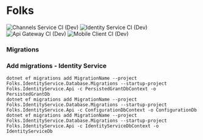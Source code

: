 # Folks
![Channels Service CI (Dev)](https://github.com/v-demyanov/Folks/actions/workflows/ChannelsServiceDevCI.yml/badge.svg?branch=main)
![Identity Service CI (Dev)](https://github.com/v-demyanov/Folks/actions/workflows/IdentityServiceDevCI.yml/badge.svg?branch=main)
![Api Gateway CI (Dev)](https://github.com/v-demyanov/Folks/actions/workflows/ApiGatewayDevCI.yml/badge.svg?branch=main)
![Mobile Client CI (Dev)](https://github.com/v-demyanov/Folks/actions/workflows/MobileClientDevCI.yml/badge.svg?branch=main)

### Migrations
### Add migrations - Identity Service
```
dotnet ef migrations add MigrationName --project Folks.IdentityService.Database.Migrations --startup-project Folks.IdentityService.Api -c PersistedGrantDbContext -o PersistedGrantDb
dotnet ef migrations add MigrationName --project Folks.IdentityService.Database.Migrations --startup-project Folks.IdentityService.Api -c ConfigurationDbContext -o ConfigurationDb
dotnet ef migrations add MigrationName --project Folks.IdentityService.Database.Migrations --startup-project Folks.IdentityService.Api -c IdentityServiceDbContext -o IdentityServiceDb
```
